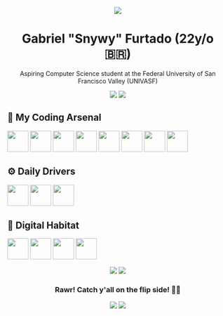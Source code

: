 <div align="center">

![](https://github.com/gfcleao/gfcleao/assets/126573238/84a50a78-8213-4fcb-91dd-889820b83740)

# Gabriel "Snywy" Furtado (22y/o 🇧🇷)

Aspiring Computer Science student at the Federal University of San Francisco Valley (UNIVASF)

![](https://github-readme-stats.vercel.app/api?username=realsnywy&show_icons=true&theme=discord_old_blurple)
![](https://github-readme-stats.vercel.app/api/top-langs/?username=realsnywy&layout=compact&theme=discord_old_blurple)

</div>

## 🧠 My Coding Arsenal

<img src="https://cdn.jsdelivr.net/gh/devicons/devicon/icons/bootstrap/bootstrap-original.svg" width="48"/> <img src="https://cdn.jsdelivr.net/gh/devicons/devicon/icons/c/c-original.svg" width="48"/> <img src="https://cdn.jsdelivr.net/gh/devicons/devicon/icons/css3/css3-original.svg" width="48"/> <img src="https://cdn.jsdelivr.net/gh/devicons/devicon/icons/html5/html5-original.svg" width="48"/> <img src="https://cdn.jsdelivr.net/gh/devicons/devicon/icons/java/java-original.svg" width="48"/> <img src="https://cdn.jsdelivr.net/gh/devicons/devicon/icons/lua/lua-original.svg" width="48"/> <img src="https://cdn.jsdelivr.net/gh/devicons/devicon/icons/mariadb/mariadb-original.svg" width="48"/> <img src="https://cdn.jsdelivr.net/gh/devicons/devicon/icons/python/python-original.svg" width="48"/>

## ⚙ Daily Drivers

<img src="https://cdn.jsdelivr.net/gh/devicons/devicon/icons/intellij/intellij-original.svg" width="48"/> <img src="https://cdn.jsdelivr.net/gh/devicons/devicon/icons/vim/vim-original.svg" width="48"/> <img src="https://cdn.jsdelivr.net/gh/devicons/devicon/icons/vscode/vscode-original.svg" width="48"/>

## 💾 Digital Habitat
<img src="https://cdn.jsdelivr.net/gh/devicons/devicon/icons/android/android-original.svg" width="48"/> <img src="https://cdn.jsdelivr.net/gh/devicons/devicon/icons/archlinux/archlinux-original.svg" width="48"/> <img src="https://cdn.jsdelivr.net/gh/devicons/devicon/icons/raspberrypi/raspberrypi-original.svg" width="48"/> <img src="https://cdn.jsdelivr.net/gh/devicons/devicon/icons/windows11/windows11-original.svg" width="48"/>

<div align="center">

![](https://spotify-recently-played-readme.vercel.app/api?user=snyverbr&count=1&unique=false)
![](https://discord-readme-badge.vercel.app/api?id=272796106595893249)

### Rawr! Catch y'all on the flip side! 👋🏻

[![](https://img.shields.io/badge/LinkedIn-0077B5?style=flat&logo=linkedin&logoColor=white)](https://www.linkedin.com/in/gfcleao/)
[![](https://img.shields.io/badge/Facebook-1877F2?style=flat&logo=facebook&logoColor=white)](https://www.facebook.com/gfcleao/)

</div>
